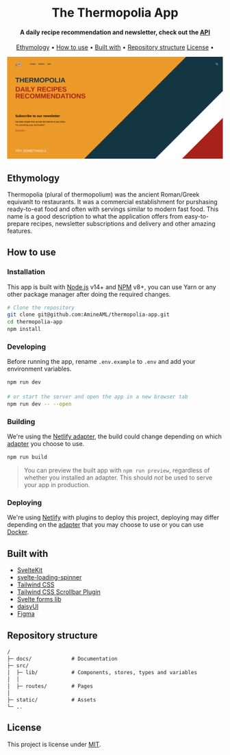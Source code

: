 <h1 align="center">
  <br>
  The Thermopolia App
  <br>
</h1>

<h4 align="center">A daily recipe recommendation and newsletter, check out the <a href="https://github.com/AmineAML/thermopolia-api" target="_blank">API</a></h4>

<p align="center">
  <a href="#ethymology">Ethymology</a> •
  <a href="#how-to-use">How to use</a> •
  <a href="#built-with">Built with</a> •
  <a href="#repository-structure">Repository structure</a>
  <a href="#license">License</a> •
</p>

![screenshot](thumbnail_of_thermopolia.png)

## Ethymology
Thermopolia (plural of thermopolium) was the ancient Roman/Greek equivanlt to restaurants. It was a commercial establishment for purshasing ready-to-eat food and often with servings similar to modern fast food. This name is a good description to what the application offers from easy-to-prepare recipes, newsletter subscriptions and delivery and other amazing features.

## How to use
### Installation
This app is built with [Node.js](https://nodejs.org/en/) v14+ and [NPM](https://docs.npmjs.com/downloading-and-installing-node-js-and-npm) v8+, you can use Yarn or any other package manager after doing the required changes.
```bash
# Clone the repository
git clone git@github.com:AmineAML/thermopolia-app.git
cd thermopolia-app
npm install
```
### Developing
Before running the app, rename `.env.example` to `.env` and add your environment variables.
```bash
npm run dev

# or start the server and open the app in a new browser tab
npm run dev -- --open
```

### Building
We're using the [Netlify adapter](https://github.com/sveltejs/kit/tree/master/packages/adapter-netlify), the build could change depending on which [adapter](https://kit.svelte.dev/docs#adapters) you choose to use.
```bash
npm run build
```

> You can preview the built app with `npm run preview`, regardless of whether you installed an adapter. This should _not_ be used to serve your app in production.

### Deploying
We're using [Netlify](https://www.netlify.com/) with plugins to deploy this project, deploying may differ depending on the [adapter](https://kit.svelte.dev/docs#adapters) that you may choose to use or you can use [Docker](https://www.docker.com/).

## Built with
- [SvelteKit](https://kit.svelte.dev/)
- [svelte-loading-spinner](https://github.com/Schum123/svelte-loading-spinners)
- [Tailwind CSS](https://tailwindcss.com)
- [Tailwind CSS Scrollbar Plugin](https://github.com/adoxography/tailwind-scrollbar)
- [Svelte forms lib](https://github.com/tjinauyeung/svelte-forms-lib)
- [daisyUI](https://daisyui.com)
- [Figma](https://www.figma.com)

## Repository structure
```
/
├─ docs/             # Documentation
├─ src/
│  ├─ lib/           # Components, stores, types and variables
│  │
│  ├─ routes/        # Pages
│
├─ static/           # Assets
└─ ..                
```

## License
This project is license under [MIT](https://github.com/AmineAML/thermopolia-app/blob/main/LICENSE).